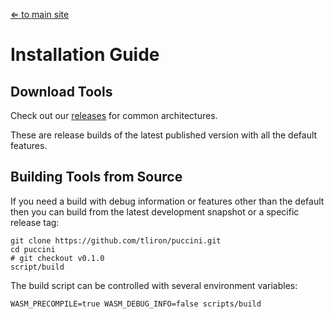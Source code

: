 [⇐ to main site](https://puccini.cloud)

Installation Guide
==================

Download Tools
--------------

Check out our [releases](https://github.com/tliron/puccini/releases) for common architectures.

These are release builds of the latest published version with all the default features.

Building Tools from Source
--------------------------

If you need a build with debug information or features other than the default then you can build from the latest development snapshot or a specific release tag:

```
git clone https://github.com/tliron/puccini.git
cd puccini
# git checkout v0.1.0
script/build
```

The build script can be controlled with several environment variables:

```
WASM_PRECOMPILE=true WASM_DEBUG_INFO=false scripts/build
```

<!--
```
cargo install puccini-cli --debug
cargo install puccini-cli --no-default-features --features=tosca-2_0,filesystem
```
-->
